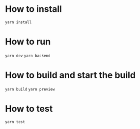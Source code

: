 # How to install

`yarn install`

# How to run

`yarn dev`
`yarn backend`

# How to build and start the build

`yarn build`
`yarn preview`

# How to test 

`yarn test`